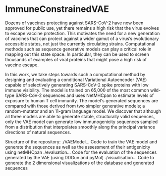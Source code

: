 # ImmuneConstrainedVAE
Dozens of vaccines protecting against SARS-CoV-2 have now been approved for public use, yet there remains a high risk that the virus evolves to escape vaccine protection. This motivates the need for a new generation of vaccines that can protect against a wider gamut of a virus’s evolutionary accessible states, not just the currently circulating strains. Computational methods such as sequence generative models can play a critical role in mapping out this state space. In particular, they can be used to screen thousands of examples of viral proteins that might pose a high risk of vaccine escape.  

In this work, we take steps towards such a computational method by designing and evaluating a conditional Variational Autoencoder (VAE) capable of selectively generating SARS-CoV-2 spike proteins with low immune visibility. The model is trained on 65,000 of the most common wild-type SARS-CoV-2 sequences and uses NetMHCpan to estimate levels of exposure to human T cell immunity. The model's generated sequences are compared with those derived from two simpler generative models; a random-mutator and an 11-gram language model. We discover that although all three models are able to generate stable, structurally valid sequences, only the VAE model can generate low immunogenicity sequences sampled from a distribution that interpolates smoothly along the principal variance directions of natural sequences.

Structure of the repository:
./VAEModel...       Code to train the VAE model and generate the sequences as well as the assessment of their antigenicity using netMHCpan
./evaluation...     Code for the evaluation of the sequences generated by the VAE (using DDGun and pyMol)
./visualisation...  Code to generate the 2 dimensional visualizations of the database and generated sequences
